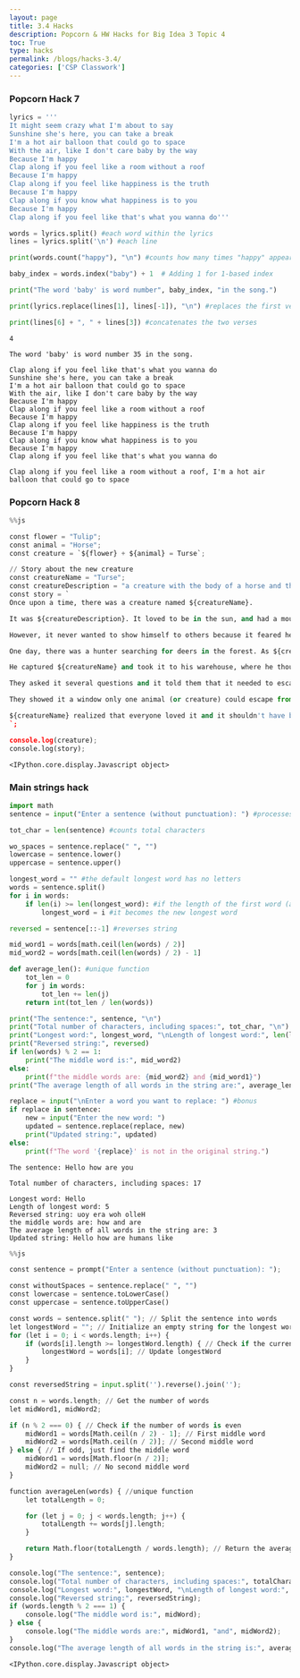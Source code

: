 ```yaml
---
layout: page
title: 3.4 Hacks
description: Popcorn & HW Hacks for Big Idea 3 Topic 4
toc: True
type: hacks
permalink: /blogs/hacks-3.4/
categories: ['CSP Classwork']
---
```


### Popcorn Hack 7


```python
lyrics = '''
It might seem crazy what I'm about to say
Sunshine she's here, you can take a break
I'm a hot air balloon that could go to space
With the air, like I don't care baby by the way
Because I'm happy
Clap along if you feel like a room without a roof
Because I'm happy
Clap along if you feel like happiness is the truth
Because I'm happy
Clap along if you know what happiness is to you
Because I'm happy
Clap along if you feel like that's what you wanna do'''

words = lyrics.split() #each word within the lyrics
lines = lyrics.split('\n') #each line

print(words.count("happy"), "\n") #counts how many times "happy" appears

baby_index = words.index("baby") + 1  # Adding 1 for 1-based index

print("The word 'baby' is word number", baby_index, "in the song.")

print(lyrics.replace(lines[1], lines[-1]), "\n") #replaces the first verse with the last (index #-1) verse

print(lines[6] + ", " + lines[3]) #concatenates the two verses

```

    4 
    
    The word 'baby' is word number 35 in the song.
    
    Clap along if you feel like that's what you wanna do
    Sunshine she's here, you can take a break
    I'm a hot air balloon that could go to space
    With the air, like I don't care baby by the way
    Because I'm happy
    Clap along if you feel like a room without a roof
    Because I'm happy
    Clap along if you feel like happiness is the truth
    Because I'm happy
    Clap along if you know what happiness is to you
    Because I'm happy
    Clap along if you feel like that's what you wanna do 
    
    Clap along if you feel like a room without a roof, I'm a hot air balloon that could go to space


### Popcorn Hack 8


```python
%%js

const flower = "Tulip";
const animal = "Horse";
const creature = `${flower} + ${animal} = Turse`;

// Story about the new creature
const creatureName = "Turse";
const creatureDescription = "a creature with the body of a horse and the head of a tulip (facing in the same direction as its nose";
const story = `
Once upon a time, there was a creature named ${creatureName}.

It was ${creatureDescription}. It loved to be in the sun, and had a mouth in the middle of its ${flower}-head that could eat grass.

However, it never wanted to show himself to others because it feared he would get made fun of.

One day, there was a hunter searching for deers in the forest. As ${creatureName} went for a stroll, the hunter found it!!!

He captured ${creatureName} and took it to his warehouse, where he thought of killing and examining it. In the warehouse, it met other animals, and they were awestruck to see it!

They asked it several questions and it told them that it needed to escape the warehouse. The animals agreed because they thought ${creatureName} was very rare and needed to be free.

They showed it a window only one animal (or creature) could escape from, and it thanked them and quickly escaped, just before the hunter came back into the shed.

${creatureName} realized that everyone loved it and it shouldn't have been scared of others making fun of it. To be continued...
`;

console.log(creature);
console.log(story);
```


    <IPython.core.display.Javascript object>


### Main strings hack


```python
import math
sentence = input("Enter a sentence (without punctuation): ") #processes everything as string

tot_char = len(sentence) #counts total characters

wo_spaces = sentence.replace(" ", "")
lowercase = sentence.lower()
uppercase = sentence.upper()

longest_word = "" #the default longest word has no letters
words = sentence.split()
for i in words:
    if len(i) >= len(longest_word): #if the length of the first word (and consecutive words) is greater than the previous longest word
        longest_word = i #it becomes the new longest word

reversed = sentence[::-1] #reverses string

mid_word1 = words[math.ceil(len(words) / 2)]
mid_word2 = words[math.ceil(len(words) / 2) - 1]

def average_len(): #unique function
    tot_len = 0
    for j in words:
        tot_len += len(j)
    return int(tot_len / len(words))

print("The sentence:", sentence, "\n")
print("Total number of characters, including spaces:", tot_char, "\n")
print("Longest word:", longest_word, "\nLength of longest word:", len(longest_word))
print("Reversed string:", reversed)
if len(words) % 2 == 1:
    print("The middle word is:", mid_word2)
else:
    print(f"the middle words are: {mid_word2} and {mid_word1}")
print("The average length of all words in the string are:", average_len())

replace = input("\nEnter a word you want to replace: ") #bonus
if replace in sentence:
    new = input("Enter the new word: ")
    updated = sentence.replace(replace, new)
    print("Updated string:", updated)
else:
    print(f"The word '{replace}' is not in the original string.")
```

    The sentence: Hello how are you 
    
    Total number of characters, including spaces: 17 
    
    Longest word: Hello 
    Length of longest word: 5
    Reversed string: uoy era woh olleH
    the middle words are: how and are
    The average length of all words in the string are: 3
    Updated string: Hello how are humans like



```python
%%js

const sentence = prompt("Enter a sentence (without punctuation): ");

const withoutSpaces = sentence.replace(" ", "")
const lowercase = sentence.toLowerCase()
const uppercase = sentence.toUpperCase()

const words = sentence.split(" "); // Split the sentence into words
let longestWord = ""; // Initialize an empty string for the longest word
for (let i = 0; i < words.length; i++) {
    if (words[i].length >= longestWord.length) { // Check if the current word is longer
        longestWord = words[i]; // Update longestWord
    }
}

const reversedString = input.split('').reverse().join('');

const n = words.length; // Get the number of words
let midWord1, midWord2;

if (n % 2 === 0) { // Check if the number of words is even
    midWord1 = words[Math.ceil(n / 2) - 1]; // First middle word
    midWord2 = words[Math.ceil(n / 2)]; // Second middle word
} else { // If odd, just find the middle word
    midWord1 = words[Math.floor(n / 2)];
    midWord2 = null; // No second middle word
}

function averageLen(words) { //unique function
    let totalLength = 0;

    for (let j = 0; j < words.length; j++) {
        totalLength += words[j].length;
    }

    return Math.floor(totalLength / words.length); // Return the average length as an integer
}

console.log("The sentence:", sentence);
console.log("Total number of characters, including spaces:", totalCharacters);
console.log("Longest word:", longestWord, "\nLength of longest word:", longestWord.length);
console.log("Reversed string:", reversedString);
if (words.length % 2 === 1) {
    console.log("The middle word is:", midWord);
} else {
    console.log("The middle words are:", midWord1, "and", midWord2);
}
console.log("The average length of all words in the string is:", averageLen(words));
```


    <IPython.core.display.Javascript object>


